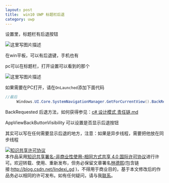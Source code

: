 ```yaml
---
layout: post
title:  win10 UWP 标题栏后退 
category: uwp 
---
```

<!--more-->

<div id="toc"></div>


设置里，标题栏有后退按钮

![这里写图片描述](http://img.blog.csdn.net/20160201125801185)

在win平板，可以有后退键，手机也有

pc可以在标题栏，打开设置可以看到的那个


![这里写图片描述](http://img.blog.csdn.net/20160201130404911)

如果需要在PC打开，请在`OnLaunched`添加下面代码

```csharp
//最后
     Windows.UI.Core.SystemNavigationManager.GetForCurrentView().BackRequested += BackRequested;     //添加事件  Windows.UI.Core.SystemNavigationManager.GetForCurrentView().AppViewBackButtonVisibility = Windows.UI.Core.AppViewBackButtonVisibility.Visible;

```
BackRequested 后退方法，如何获得参见：[c# 设计模式 责任链.md](c-设计模式-责任链.md)

AppViewBackButtonVisibility 可以设置是否显示后退按钮

其实可以写在任何需要显示后退的地方，注意：如果是异步线程，需要把他放在同步线程

<a rel="license" href="http://creativecommons.org/licenses/by-nc-sa/4.0/"><img alt="知识共享许可协议" style="border-width:0" src="https://licensebuttons.net/l/by-nc-sa/4.0/88x31.png" /></a><br />本作品采用<a rel="license" href="http://creativecommons.org/licenses/by-nc-sa/4.0/">知识共享署名-非商业性使用-相同方式共享 4.0 国际许可协议</a>进行许可。欢迎转载、使用、重新发布，但务必保留文章署名[林德熙](http://blog.csdn.net/lindexi_gd)(包含链接:http://blog.csdn.net/lindexi_gd )，不得用于商业目的，基于本文修改后的作品务必以相同的许可发布。如有任何疑问，请与我[联系](mailto:lindexi_gd@163.com)。
